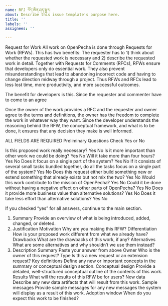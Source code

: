 ```yaml
---
name: RFJ བོད་ཨིན་ཤན་སྦྱར།
about: Describe this issue template's purpose here.
title: ''
labels: ''
assignees: ''

---
```


Request for Work
All work on OpenPecha is done through Requests for Work (RFWs). This has two benefits: The requester has to 1) think about whether the requested work is necessary and 2) describe the requested work in detail. Together with Requests for Comments (RFCs), RFWs ensure that developers only do essential work. They also prevent misunderstandings that lead to abandoning incorrect code and having to change direction midway through a project. Thus RFWs and RFCs lead to less lost time, more productivity, and more successful outcomes.

The benefit for developers is this. Since the requester and commenter have to come to an agree

Once the owner of the work provides a RFC and the requester and owner agree to the terms and definitions, the owner has the freedom to complete the work in whatever way they want. Since the developer understands the reasoning behind the RFW, the conceptual framework, and what is to be done, it ensures that any decision they make is well informed.

ALL FIELDS ARE REQUIRED
Preliminary Questions
Check Yes or No

Is this proposed work really necessary?
Yes
No
Is it more important than other work we could be doing?
Yes
No
Will it take more than four hours?
Yes 
No
Does it focus on a single part of the system?
Yes
No
If it consists of several small tasks bundled together, do all the tasks focus on a single part of the system?
Yes
No
Does this request either build something new or extend something that already exists but not mix the two?
Yes 
No
Would this work contribute to the mission of OpenPecha?
Yes
No
Could it be done without having a negative effect on other parts of OpenPecha?
Yes 
No
Does it provide more business value than alternative solutions?
Yes
No
Does it take less effort than alternative solutions?
Yes
No

If you checked “yes” for all answers, continue to the main section.
1. Summary
Provide an overview of what is being introduced, added, changed, or deleted.
2. Justification
Motivation
Why are you making this RFW?
Differentiation
How is your proposed work different from what we already have?
Drawbacks
What are the drawbacks of this work, if any?
Alternatives
What are some alternatives and why shouldn’t we use them instead?
3. Description
Summary
Paste your answer from above
Owner
Who is the owner of this request?
Type
Is this a new request or an extension request?
Key definitions
Define any new or important concepts in the summary or conceptual design section.
Conceptual design
Provide a detailed, well-structured conceptual outline of the contents of this work.
Results
What will the results of this RFW be for users?
New data
Describe any new data artifacts that will result from this work.
Sample messages
Provide sample messages for any new messages the system will display as a result of this work.
Adoption window
When do you expect this work to be finished?
